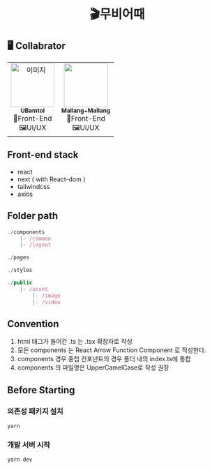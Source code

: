 <h1 align="center"> 🎬무비어때 </h1>

## 🖥️ Collabrator

<table align="center">
  <tr>
    <td align="center"><a href="https://github.com/UBamtol"><img src="https://avatars.githubusercontent.com/u/98325285?v=4" width="100px;" alt="이미지"/><br /><sub><b>UBamtol</b></sub></a><br />🦄Front-End<br/>
    🖼️UI/UX</td>
    <td align="center"><a href="https://github.com/Mallang-Mallang"><img src="https://avatars.githubusercontent.com/u/70959328?v=4" width="100px;" alt=""/><br /><sub><b>Mallang-Mallang</b></sub></a><br />🦄Front-End<br/>🖼️UI/UX</td>
  </tr>
</table>

## Front-end stack

- react
- next ( with React-dom )
  <!-- - recoil -->
- tailwindcss
- axios
<!-- - swr -->

## Folder path

```js
./components
    |- /common
    |- /layout

./pages

./styles

./public
    |- /asset
        |- /image
        |- /video

```

## Convention

1. html 태그가 들어간 .ts 는 .tsx 확장자로 작성
2. 모든 components 는 React Arrow Function Component 로 작성한다.
3. components 경우 중첩 컨포넌트의 경우 폴더 내의 index.ts에 통합
4. components 의 파일명은 UpperCamelCase로 작성 권장

## Before Starting

### 의존성 패키지 설치

```
yarn
```

### 개발 서버 시작

```
yarn dev
```
